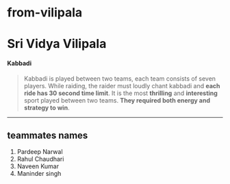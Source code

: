 # from-vilipala
# Sri Vidya Vilipala
#### Kabbadi

> Kabbadi is played between two teams, each team consists of seven players. While raiding, the raider must loudly chant kabbadi and **each ride has 30 second time limit**. It is the most **thrilling** and **interesting** sport played between two teams. **They required both energy and strategy to win**.
-----
## teammates names
1. Pardeep Narwal
2. Rahul Chaudhari
3. Naveen Kumar
4. Maninder singh
